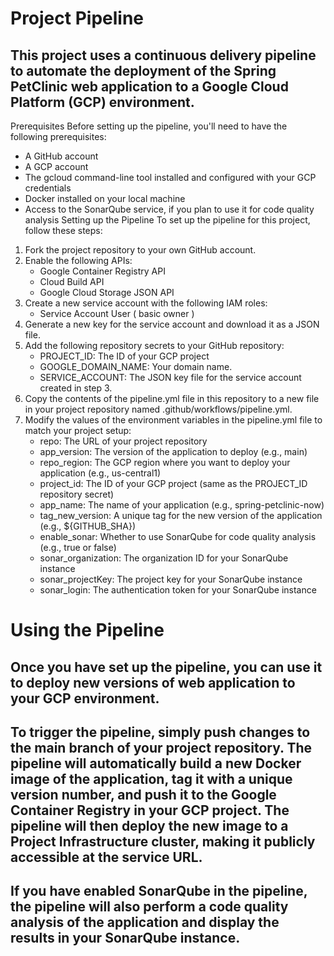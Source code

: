# Project Pipeline
## This project uses a continuous delivery pipeline to automate the deployment of the Spring PetClinic web application to a Google Cloud Platform (GCP) environment.
Prerequisites
Before setting up the pipeline, you'll need to have the following prerequisites:
* A GitHub account
* A GCP account
* The gcloud command-line tool installed and configured with your GCP credentials
* Docker installed on your local machine
* Access to the SonarQube service, if you plan to use it for code quality analysis
Setting up the Pipeline
To set up the pipeline for this project, follow these steps:
1. Fork the project repository to your own GitHub account.
2. Enable the following APIs:
    * Google Container Registry API
    * Cloud Build API
    * Google Cloud Storage JSON API
3. Create a new service account with the following IAM roles:
    * Service Account User ( basic owner )
4. Generate a new key for the service account and download it as a JSON file.
5. Add the following repository secrets to your GitHub repository:
    * PROJECT_ID: The ID of your GCP project 
    * GOOGLE_DOMAIN_NAME: Your domain name.
    * SERVICE_ACCOUNT: The JSON key file for the service account created in step 3.
6. Copy the contents of the pipeline.yml file in this repository to a new file in your project repository named .github/workflows/pipeline.yml.
7. Modify the values of the environment variables in the pipeline.yml file to match your project setup:
    * repo: The URL of your project repository
    * app_version: The version of the application to deploy (e.g., main)
    * repo_region: The GCP region where you want to deploy your application (e.g., us-central1)
    * project_id: The ID of your GCP project (same as the PROJECT_ID repository secret)
    * app_name: The name of your application (e.g., spring-petclinic-now)
    * tag_new_version: A unique tag for the new version of the application (e.g., ${GITHUB_SHA})
    * enable_sonar: Whether to use SonarQube for code quality analysis (e.g., true or false)
    * sonar_organization: The organization ID for your SonarQube instance
    * sonar_projectKey: The project key for your SonarQube instance
    * sonar_login: The authentication token for your SonarQube instance
# Using the Pipeline
## Once you have set up the pipeline, you can use it to deploy new versions of web application to your GCP environment.
## To trigger the pipeline, simply push changes to the main branch of your project repository. The pipeline will automatically build a new Docker image of the application, tag it with a unique version number, and push it to the Google Container Registry in your GCP project. The pipeline will then deploy the new image to a Project Infrastructure cluster, making it publicly accessible at the service URL.
## If you have enabled SonarQube in the pipeline, the pipeline will also perform a code quality analysis of the application and display the results in your SonarQube instance.